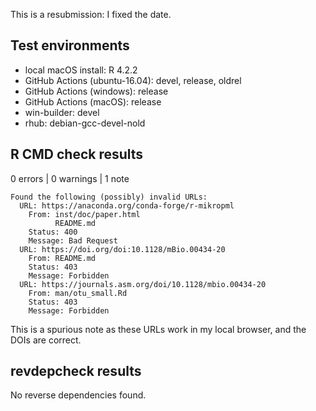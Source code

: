This is a resubmission: I fixed the date.

## Test environments

* local macOS install: R 4.2.2
* GitHub Actions (ubuntu-16.04): devel, release, oldrel
* GitHub Actions (windows): release
* GitHub Actions (macOS): release
* win-builder: devel
* rhub: debian-gcc-devel-nold

## R CMD check results

0 errors | 0 warnings | 1 note

```
Found the following (possibly) invalid URLs:
  URL: https://anaconda.org/conda-forge/r-mikropml
    From: inst/doc/paper.html
          README.md
    Status: 400
    Message: Bad Request
  URL: https://doi.org/doi:10.1128/mBio.00434-20
    From: README.md
    Status: 403
    Message: Forbidden
  URL: https://journals.asm.org/doi/10.1128/mbio.00434-20
    From: man/otu_small.Rd
    Status: 403
    Message: Forbidden
```

This is a spurious note as these URLs work in my local browser, and the DOIs are
correct.

## revdepcheck results

No reverse dependencies found.
